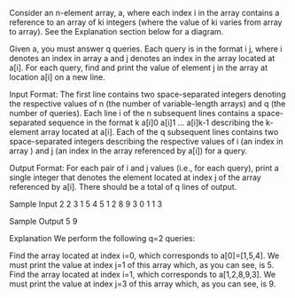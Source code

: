 Consider an n-element array, a, where each index i in the array contains a reference to an array of ki integers (where the value of ki varies from array to array). See the Explanation section below for a diagram.

Given a, you must answer q queries. Each query is in the format i j, where i denotes an index in array a and j denotes an index in the array located at a[i]. For each query, find and print the value of element j in the array at location a[i] on a new line.

Input Format:
The first line contains two space-separated integers denoting the respective values of n (the number of variable-length arrays) and q (the number of queries).
Each line i of the n subsequent lines contains a space-separated sequence in the format k a[i]0 a[i]1 … a[i]k-1 describing the k-element array located at a[i].
Each of the q subsequent lines contains two space-separated integers describing the respective values of i (an index in array ) and j (an index in the array referenced by a[i]) for a query.

Output Format:
For each pair of i and j values (i.e., for each query), print a single integer that denotes the element located at index j of the array referenced by a[i]. There should be a total of q lines of output.

Sample Input
2 2
3 1 5 4
5 1 2 8 9 3
0 1
1 3

Sample Output
5
9

Explanation
We perform the following q=2 queries:

Find the array located at index i=0, which corresponds to a[0]=[1,5,4]. We must print the value at index j=1 of this array which, as you can see, is 5.
Find the array located at index i=1, which corresponds to a[1,2,8,9,3]. We must print the value at index j=3 of this array which, as you can see, is 9.